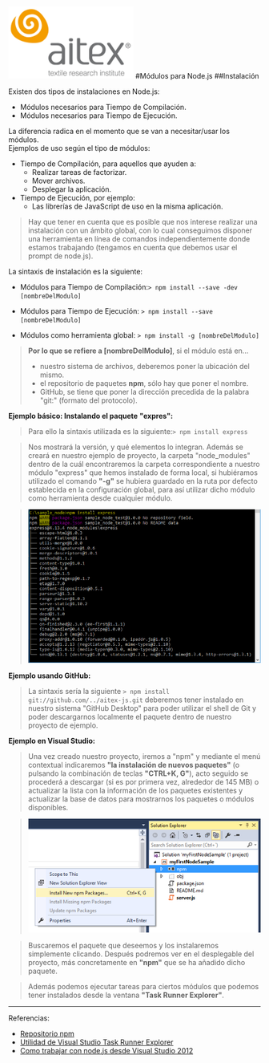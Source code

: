 ![logo_aitex.png](images/logo_aitex_min.png "Logotipo de Aitex")
#Módulos para Node.js
##Instalación

Existen dos tipos de instalaciones en Node.js:
+ Módulos necesarios para Tiempo de Compilación.
+ Módulos necesarios para Tiempo de Ejecución.

La diferencia radica en el momento que se van a necesitar/usar los módulos.  
Ejemplos de uso según el tipo de módulos:
+ Tiempo de Compilación, para aquellos que ayuden a:
    + Realizar tareas de factorizar.
    + Mover archivos.
    + Desplegar la aplicación.
+ Tiempo de Ejecución, por ejemplo:
    + Las librerías de JavaScript de uso en la misma aplicación.

>Hay que tener en cuenta que es posible que nos interese realizar una instalación con un ámbito global, con lo cual conseguimos disponer una herramienta en línea de comandos independientemente donde estamos trabajando (tengamos en cuenta que debemos usar el prompt de node.js).  

La sintaxis de instalación es la siguiente:

- Módulos para Tiempo de Compilación:`> npm install --save -dev [nombreDelModulo]`

- Módulos para Tiempo de Ejecución: `> npm install --save [nombreDelModulo]`

- Módulos como herramienta global: `> npm install -g [nombreDelModulo]`

> **Por lo que se refiere a [nombreDelModulo]**, si el módulo está en...
> - nuestro sistema de archivos, deberemos poner la ubicación del mismo.
> - el repositorio de paquetes **npm**, sólo hay que poner el nombre.
> - GitHub, se tiene que poner la dirección precedida de la palabra "git:" (formato del protocolo).

**Ejemplo básico: Instalando el paquete** **"expres":**

>Para ello la sintaxis utilizada es la siguiente:`> npm install express`

>Nos mostrará la versión, y qué elementos lo integran. Además se creará en nuestro ejemplo de proyecto, la carpeta "node_modules" dentro de la cuál encontraremos la carpeta correspondiente a nuestro módulo "express" que hemos instalado de forma local, si hubiéramos utilizado el comando **"-g"** se hubiera guardado en la ruta por defecto establecida en la configuración global, para así utilizar dicho módulo como herramienta desde cualquier módulo.  

>![modulo_express.png](images/modulo_express.png "Primer módulo: express")

**Ejemplo usando GitHub:**

>La sintaxis sería la siguiente `> npm install git://github.com/../aitex-js.git` deberemos tener instalado en nuestro sistema "GitHub Desktop" para poder utilizar el shell de Git y poder descargarnos localmente el paquete dentro de nuestro proyecto de ejemplo.

**Ejemplo en Visual Studio:**  

>Una vez creado nuestro proyecto, iremos a "npm" y mediante el menú contextual indicaremos **"la instalación de nuevos paquetes"** (o pulsando la combinación de teclas **"CTRL+K, G"**), acto seguido se procederá a descargar (si es por primera vez, alrededor de 145 MB) o actualizar la lista con la información de los paquetes existentes y actualizar la base de datos para mostrarnos los paquetes o módulos disponibles.

>![nodejs_visual_studio.png](images/nodejs_visual_studio.png)

>Buscaremos el paquete que deseemos y los instalaremos simplemente clicando. Después podremos ver en el desplegable del proyecto, más concretamente en **"npm"** que se ha añadido dicho paquete.

>Además podemos ejecutar tareas para ciertos módulos que podemos tener instalados desde la ventana **"Task Runner Explorer"**.


---
Referencias:  
+ [Repositorio npm](https://www.npmjs.com/)
+ [Utilidad de Visual Studio Task Runner Explorer](http://webtooling.visualstudio.com/task-runners/)
+ [Como trabajar con node.js desde Visual Studio 2012](https://blogs.msdn.microsoft.com/esmsdn/2014/09/11/cmo-desarrollar-aplicaciones-de-node-js-en-visual-studio/)

